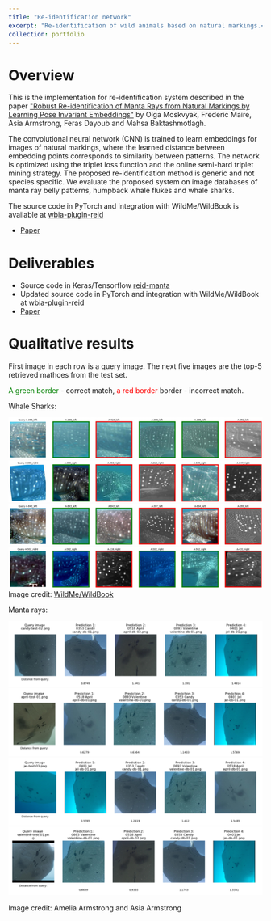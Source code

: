 ```yaml
---
title: "Re-identification network"
excerpt: "Re-identification of wild animals based on natural markings.<br/><img src='/images/portfolio/reid/portfolio-reid-manta.jpg'>"
collection: portfolio
---
```


# Overview

This is the implementation for re-identification system described in the paper ["Robust Re-identification of Manta Rays from Natural Markings by Learning Pose Invariant Embeddings"](https://arxiv.org/pdf/1902.10847.pdf) by Olga Moskvyak, Frederic Maire, Asia Armstrong, Feras Dayoub and Mahsa Baktashmotlagh.

The convolutional neural network (CNN) is trained to learn embeddings for images of natural markings, where the learned distance between embedding points corresponds to similarity between patterns. The network is optimized using the triplet loss function and the online semi-hard triplet mining strategy. The proposed re-identification method is generic and not species specific. We evaluate the proposed system on image databases of manta ray belly patterns, humpback whale flukes and whale sharks.

The source code in PyTorch and integration with WildMe/WildBook is available at [wbia-plugin-reid](https://github.com/olgamoskvyak/wbia-plugin-pie-v2)
* [Paper](https://arxiv.org/pdf/1902.10847.pdf)


# Deliverables

* Source code in Keras/Tensorflow [reid-manta](https://github.com/olgamoskvyak/reid-manta)
* Updated source code in PyTorch and integration with WildMe/WildBook at [wbia-plugin-reid](https://github.com/olgamoskvyak/wbia-plugin-pie-v2)
* [Paper](https://arxiv.org/pdf/1902.10847.pdf)


# Qualitative results

First image in each row is a query image. The next five images are the top-5 retrieved mathces from the test set.

<span style="color:green">A green border</span> - correct match, <span style="color:red">a red border</span> border - incorrect match.

Whale Sharks:

![Example of whale sharks](/images/portfolio/reid/portfolio-reid-whale-shark-example-1.jpg)
![Example of whale sharks](/images/portfolio/reid/portfolio-reid-whale-shark-example-2.jpg)
![Example of whale sharks](/images/portfolio/reid/portfolio-reid-whale-shark-example-3.jpg)
![Example of whale sharks](/images/portfolio/reid/portfolio-reid-whale-shark-example-4.jpg)
Image credit: [WildMe/WildBook](https://www.wildme.org)

Manta rays:

![Example of manta rays](/images/portfolio/reid/portfolio-reid-manta-example-2.png)
![Example of manta rays](/images/portfolio/reid/portfolio-reid-manta-example-3.png)
![Example of manta rays](/images/portfolio/reid/portfolio-reid-manta-example-4.png)
![Example of manta rays](/images/portfolio/reid/portfolio-reid-manta-example-5.png)

Image credit: Amelia Armstrong and Asia Armstrong

